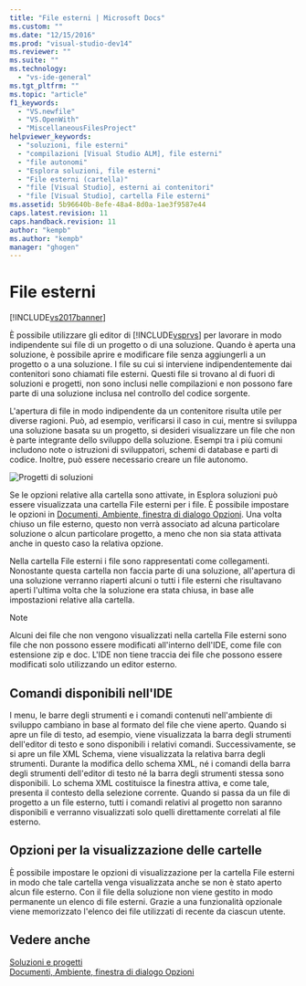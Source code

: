 ```yaml
---
title: "File esterni | Microsoft Docs"
ms.custom: ""
ms.date: "12/15/2016"
ms.prod: "visual-studio-dev14"
ms.reviewer: ""
ms.suite: ""
ms.technology: 
  - "vs-ide-general"
ms.tgt_pltfrm: ""
ms.topic: "article"
f1_keywords: 
  - "VS.newfile"
  - "VS.OpenWith"
  - "MiscellaneousFilesProject"
helpviewer_keywords: 
  - "soluzioni, file esterni"
  - "compilazioni [Visual Studio ALM], file esterni"
  - "file autonomi"
  - "Esplora soluzioni, file esterni"
  - "File esterni (cartella)"
  - "file [Visual Studio], esterni ai contenitori"
  - "file [Visual Studio], cartella File esterni"
ms.assetid: 5b96640b-8efe-48a4-8d0a-1ae3f9587e44
caps.latest.revision: 11
caps.handback.revision: 11
author: "kempb"
ms.author: "kempb"
manager: "ghogen"
---
```

# File esterni
[!INCLUDE[vs2017banner](../../code-quality/includes/vs2017banner.md)]

È possibile utilizzare gli editor di [!INCLUDE[vsprvs](../../code-quality/includes/vsprvs_md.md)] per lavorare in modo indipendente sui file di un progetto o di una soluzione.  Quando è aperta una soluzione, è possibile aprire e modificare file senza aggiungerli a un progetto o a una soluzione.  I file su cui si interviene indipendentemente dai contenitori sono chiamati file esterni.  Questi file si trovano al di fuori di soluzioni e progetti, non sono inclusi nelle compilazioni e non possono fare parte di una soluzione inclusa nel controllo del codice sorgente.  
  
 L'apertura di file in modo indipendente da un contenitore risulta utile per diverse ragioni.  Può, ad esempio, verificarsi il caso in cui, mentre si sviluppa una soluzione basata su un progetto, si desideri visualizzare un file che non è parte integrante dello sviluppo della soluzione.  Esempi tra i più comuni includono note o istruzioni di sviluppatori, schemi di database e parti di codice.  Inoltre, può essere necessario creare un file autonomo.  
  
 ![Progetti di soluzioni](../../ide/reference/media/projects_solutions_misc.gif "Projects\_Solutions\_Misc")  
  
 Se le opzioni relative alla cartella sono attivate, in Esplora soluzioni può essere visualizzata una cartella File esterni per i file.  È possibile impostare le opzioni in [Documenti, Ambiente, finestra di dialogo Opzioni](../../ide/reference/documents-environment-options-dialog-box.md).  Una volta chiuso un file esterno, questo non verrà associato ad alcuna particolare soluzione o alcun particolare progetto, a meno che non sia stata attivata anche in questo caso la relativa opzione.  
  
 Nella cartella File esterni i file sono rappresentati come collegamenti.  Nonostante questa cartella non faccia parte di una soluzione, all'apertura di una soluzione verranno riaperti alcuni o tutti i file esterni che risultavano aperti l'ultima volta che la soluzione era stata chiusa, in base alle impostazioni relative alla cartella.  
  
> [!NOTE]
>  Alcuni dei file che non vengono visualizzati nella cartella File esterni sono file che non possono essere modificati all'interno dell'IDE, come file con estensione zip e doc.  L'IDE non tiene traccia dei file che possono essere modificati solo utilizzando un editor esterno.  
  
## Comandi disponibili nell'IDE  
 I menu, le barre degli strumenti e i comandi contenuti nell'ambiente di sviluppo cambiano in base al formato del file che viene aperto.  Quando si apre un file di testo, ad esempio, viene visualizzata la barra degli strumenti dell'editor di testo e sono disponibili i relativi comandi.  Successivamente, se si apre un file XML Schema, viene visualizzata la relativa barra degli strumenti.  Durante la modifica dello schema XML, né i comandi della barra degli strumenti dell'editor di testo né la barra degli strumenti stessa sono disponibili.  Lo schema XML costituisce la finestra attiva, e come tale, presenta il contesto della selezione corrente.  Quando si passa da un file di progetto a un file esterno, tutti i comandi relativi al progetto non saranno disponibili e verranno visualizzati solo quelli direttamente correlati al file esterno.  
  
## Opzioni per la visualizzazione delle cartelle  
 È possibile impostare le opzioni di visualizzazione per la cartella File esterni in modo che tale cartella venga visualizzata anche se non è stato aperto alcun file esterno.  Con il file della soluzione non viene gestito in modo permanente un elenco di file esterni.  Grazie a una funzionalità opzionale viene memorizzato l'elenco dei file utilizzati di recente da ciascun utente.  
  
## Vedere anche  
 [Soluzioni e progetti](../../ide/solutions-and-projects-in-visual-studio.md)   
 [Documenti, Ambiente, finestra di dialogo Opzioni](../../ide/reference/documents-environment-options-dialog-box.md)